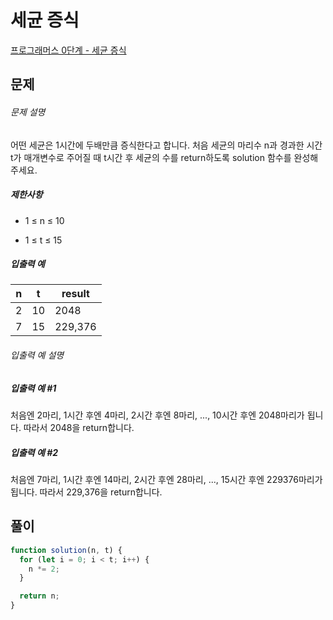 # 세균 증식

[프로그래머스 0단계 - 세균 증식](https://school.programmers.co.kr/learn/courses/30/lessons/120910)

## 문제

###### 문제 설명

어떤 세균은 1시간에 두배만큼 증식한다고 합니다. 처음 세균의 마리수 n과 경과한 시간 t가 매개변수로 주어질 때 t시간 후 세균의 수를 return하도록 solution 함수를 완성해주세요.

##### 제한사항

- 1 ≤ n ≤ 10

- 1 ≤ t ≤ 15

##### 입출력 예

| n   | t   | result  |
| --- | --- | ------- |
| 2   | 10  | 2048    |
| 7   | 15  | 229,376 |

###### 입출력 예 설명

##### 입출력 예 #1

처음엔 2마리, 1시간 후엔 4마리, 2시간 후엔 8마리, ..., 10시간 후엔 2048마리가 됩니다. 따라서 2048을 return합니다.

##### 입출력 예 #2

처음엔 7마리, 1시간 후엔 14마리, 2시간 후엔 28마리, ..., 15시간 후엔 229376마리가 됩니다. 따라서 229,376을 return합니다.

## 풀이

```javascript
function solution(n, t) {
  for (let i = 0; i < t; i++) {
    n *= 2;
  }

  return n;
}
```
